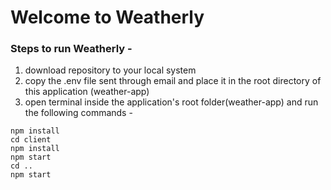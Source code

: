 # Welcome to Weatherly 

### Steps to run Weatherly -

1. download repository to your local system
2. copy the .env file sent through email and place it in the root directory of this application (weather-app)
3. open terminal inside the application's root folder(weather-app) and run the following commands -

```
npm install
cd client
npm install
npm start
cd ..
npm start
```
